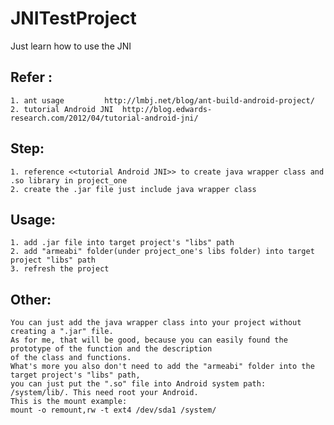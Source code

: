 JNITestProject
==============

Just learn how to use the JNI


## Refer :  
	1. ant usage 		 http://lmbj.net/blog/ant-build-android-project/
	2. tutorial Android JNI	 http://blog.edwards-research.com/2012/04/tutorial-android-jni/

## Step:
	1. reference <<tutorial Android JNI>> to create java wrapper class and .so library in project_one
	2. create the .jar file just include java wrapper class 

## Usage:
	1. add .jar file into target project's "libs" path
	2. add "armeabi" folder(under project_one's libs folder) into target project "libs" path
	3. refresh the project
	
## Other:
	You can just add the java wrapper class into your project without creating a ".jar" file. 
	As for me, that will be good, because you can easily found the prototype of the function and the description 
	of the class and functions. 
	What's more you also don't need to add the "armeabi" folder into the target project's "libs" path, 
	you can just put the ".so" file into Android system path: /system/lib/. This need root your Android.
	This is the mount example:
	mount -o remount,rw -t ext4 /dev/sda1 /system/

